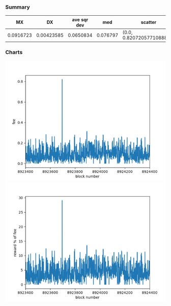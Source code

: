 ### Summary

| MX   | DX   |  ave sqr dev | med   |  scatter   |
| ------------ | ------------ | ------------ | ------------ | ------------ |
| 0.0916723   | 0.00423585   | 0.0650834   | 0.076797   | (0.0, 0.8207205771088897)  |


### Charts

![](https://github.com/yungvldai/spo_labs/blob/master/lab5/lab5_chart1.png)
![](https://github.com/yungvldai/spo_labs/blob/master/lab5/lab5_chart2.png)